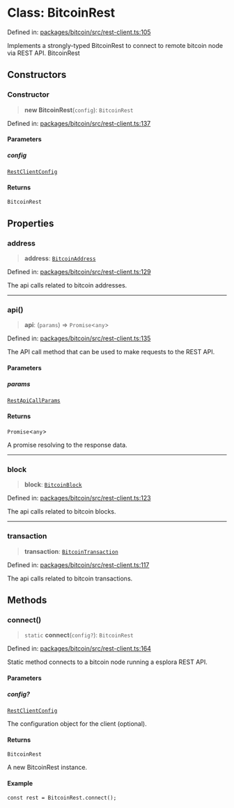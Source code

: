 # Class: BitcoinRest

Defined in: [packages/bitcoin/src/rest-client.ts:105](https://github.com/dcdpr/did-btcr2-js/blob/c82bc5c69016e1146a0c52c6e6b21621f5abd6d4/packages/bitcoin/src/rest-client.ts#L105)

Implements a strongly-typed BitcoinRest to connect to remote bitcoin node via REST API.
 BitcoinRest

## Constructors

### Constructor

> **new BitcoinRest**(`config`): `BitcoinRest`

Defined in: [packages/bitcoin/src/rest-client.ts:137](https://github.com/dcdpr/did-btcr2-js/blob/c82bc5c69016e1146a0c52c6e6b21621f5abd6d4/packages/bitcoin/src/rest-client.ts#L137)

#### Parameters

##### config

[`RestClientConfig`](RestClientConfig.md)

#### Returns

`BitcoinRest`

## Properties

### address

> **address**: [`BitcoinAddress`](BitcoinAddress.md)

Defined in: [packages/bitcoin/src/rest-client.ts:129](https://github.com/dcdpr/did-btcr2-js/blob/c82bc5c69016e1146a0c52c6e6b21621f5abd6d4/packages/bitcoin/src/rest-client.ts#L129)

The api calls related to bitcoin addresses.

***

### api()

> **api**: (`params`) => `Promise`&lt;`any`&gt;

Defined in: [packages/bitcoin/src/rest-client.ts:135](https://github.com/dcdpr/did-btcr2-js/blob/c82bc5c69016e1146a0c52c6e6b21621f5abd6d4/packages/bitcoin/src/rest-client.ts#L135)

The API call method that can be used to make requests to the REST API.

#### Parameters

##### params

[`RestApiCallParams`](../interfaces/RestApiCallParams.md)

#### Returns

`Promise`&lt;`any`&gt;

A promise resolving to the response data.

***

### block

> **block**: [`BitcoinBlock`](BitcoinBlock.md)

Defined in: [packages/bitcoin/src/rest-client.ts:123](https://github.com/dcdpr/did-btcr2-js/blob/c82bc5c69016e1146a0c52c6e6b21621f5abd6d4/packages/bitcoin/src/rest-client.ts#L123)

The api calls related to bitcoin blocks.

***

### transaction

> **transaction**: [`BitcoinTransaction`](BitcoinTransaction.md)

Defined in: [packages/bitcoin/src/rest-client.ts:117](https://github.com/dcdpr/did-btcr2-js/blob/c82bc5c69016e1146a0c52c6e6b21621f5abd6d4/packages/bitcoin/src/rest-client.ts#L117)

The api calls related to bitcoin transactions.

## Methods

### connect()

> `static` **connect**(`config?`): `BitcoinRest`

Defined in: [packages/bitcoin/src/rest-client.ts:164](https://github.com/dcdpr/did-btcr2-js/blob/c82bc5c69016e1146a0c52c6e6b21621f5abd6d4/packages/bitcoin/src/rest-client.ts#L164)

Static method connects to a bitcoin node running a esplora REST API.

#### Parameters

##### config?

[`RestClientConfig`](RestClientConfig.md)

The configuration object for the client (optional).

#### Returns

`BitcoinRest`

A new BitcoinRest instance.

#### Example

```
const rest = BitcoinRest.connect();
```
